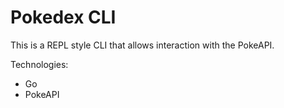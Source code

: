 # Pokedex CLI

This is a REPL style CLI that allows interaction with the PokeAPI.

Technologies:

- Go
- PokeAPI
